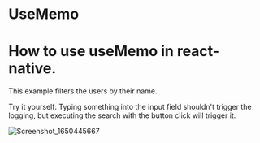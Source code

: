 # UseMemo
 
<h1>How to use useMemo in react-native.</h1>

This example filters the users by their name.

Try it yourself: Typing something into the input field shouldn't trigger the logging, but executing the search with the button click will trigger it.


![Screenshot_1650445667](https://user-images.githubusercontent.com/6311330/164618472-63c1e27d-9dd3-4204-a6a6-9c1389ed0b41.png)
